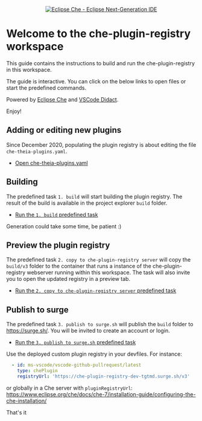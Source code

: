 <div align="center">

[![Eclipse Che - Eclipse Next-Generation IDE](https://raw.githubusercontent.com/eclipse/che/assets/eclipseche.png)](
https://www.eclipse.org/che/)

</div>

# Welcome to the che-plugin-registry workspace

This guide contains the instructions to build and run the che-plugin-registry in this workspace.

The guide is interactive. You can click on the below links to open files or start the predefined commands.

Powered by [Eclipse Che](https://www.eclipse.org/che/) and [VSCode Didact](https://github.com/redhat-developer/vscode-didact).

Enjoy!

## Adding or editing new plugins
Since December 2020, populating the plugin registry is about editing the file `che-theia-plugins.yaml`.

- [Open che-theia-plugins.yaml](didact://?commandId=vscode.open&projectFilePath=che-plugin-registry%2Fche-theia-plugins.yaml&number=2)

## Building
The predefined task `1. build` will start building the plugin registry. The result of the build is available in the project explorer `build` folder.

- [Run the `1. build` predefined task](didact://?commandId=workbench.action.tasks.runTask&text=1.%20build)

Generation could take some time, be patient :)

## Preview the plugin registry
The predefined task `2. copy to che-plugin-registry server` will copy the `build/v3` folder to the container that runs a instance of the che-plugin-registry webserver running within this workspace. The task will also invite you to open the updated registry in a preview tab.

- [Run the `2. copy to che-plugin-registry server` predefined task](didact://?commandId=workbench.action.tasks.runTask&text=2.%20copy%20to%20che-plugin-registry%20server)


## Publish to surge
The predefined task `3. publish to surge.sh` will publish the `build` folder to https://surge.sh/. You will be invited to create an account or login.

- [Run the `3. publish to surge.sh` predefined task](didact://?commandId=workbench.action.tasks.runTask&text=3.%20publish%20to%20surge.sh)

Use the deployed custom plugin registry in your devfiles. For instance:

```yaml
  - id: ms-vscode/vscode-github-pullrequest/latest
    type: chePlugin
    registryUrl: 'https://che-plugin-registry-dev-tgtmd.surge.sh/v3'
```
or globally in a Che server with `pluginRegistryUrl`: https://www.eclipse.org/che/docs/che-7/installation-guide/configuring-the-che-installation/ 

That's it
